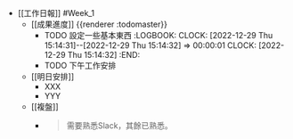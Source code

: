 - [[工作日報]] #Week_1
	- [[成果進度]] {{renderer :todomaster}}
		- TODO 設定一些基本東西
		  :LOGBOOK:
		  CLOCK: [2022-12-29 Thu 15:14:31]--[2022-12-29 Thu 15:14:32] =>  00:00:01
		  CLOCK: [2022-12-29 Thu 15:14:32]
		  :END:
		- TODO  下午工作安排
	- [[明日安排]]
		- XXX
		- YYY
	- [[複盤]]
		- > 需要熟悉Slack，其餘已熟悉。